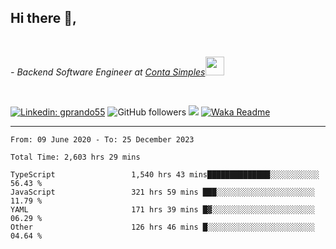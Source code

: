 <h2>Hi there  👋,</h2> </br>

<p><em>- Backend Software Engineer at <a href="https://contasimples.com">Conta Simples</a><img src="https://media.giphy.com/media/WUlplcMpOCEmTGBtBW/giphy.gif" width="30"> 
</em></p></br>


[![Linkedin: gprando55](https://img.shields.io/badge/-gprando55-blue?style=flat-square&logo=Linkedin&logoColor=white&link=https://www.linkedin.com/in/prandogabriel/)](https://www.linkedin.com/in/prandogabriel)
![GitHub followers](https://img.shields.io/github/followers/prandogabriel?label=Follow&style=social)
![](https://visitor-badge.glitch.me/badge?page_id=prandogabriel.prandogabriel)
[![Waka Readme](https://github.com/prandogabriel/prandogabriel/actions/workflows/update-stats.yml.yml/badge.svg)](https://github.com/prandogabriel/prandogabriel/actions/workflows/update-stats.yml.yml)

---

<!--START_SECTION:waka-->

```golang
From: 09 June 2020 - To: 25 December 2023

Total Time: 2,603 hrs 29 mins

TypeScript                 1,540 hrs 43 mins██████████████░░░░░░░░░░░   56.43 %
JavaScript                 321 hrs 59 mins ███░░░░░░░░░░░░░░░░░░░░░░   11.79 %
YAML                       171 hrs 39 mins █▓░░░░░░░░░░░░░░░░░░░░░░░   06.29 %
Other                      126 hrs 46 mins █░░░░░░░░░░░░░░░░░░░░░░░░   04.64 %
```

<!--END_SECTION:waka-->

